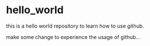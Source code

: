 # hello_world
this is a hello world repository to learn how to use github.


make some change to experience the usage of github...

